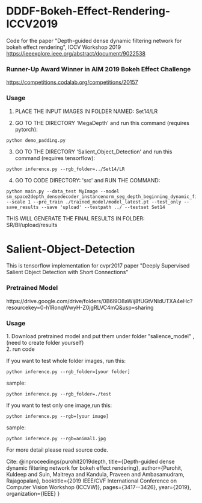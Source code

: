 # DDDF-Bokeh-Effect-Rendering-ICCV2019
Code for the paper "Depth-guided dense dynamic filtering network for bokeh effect rendering", ICCV Workshop 2019
https://ieeexplore.ieee.org/abstract/document/9022538

### Runner-Up Award Winner in AIM 2019 Bokeh Effect Challenge
https://competitions.codalab.org/competitions/20157

<h3>Usage</h3>

1. PLACE THE INPUT IMAGES IN FOLDER NAMED: Set14/LR

2. GO TO THE DIRECTORY 'MegaDepth' and run this command (requires pytorch):
```
python demo_padding.py 
```
3. GO TO THE DIRECTORY 'Salient_Object_Detection' and run this command (requires tensorflow):
```
python inference.py --rgb_folder=../Set14/LR
```
4. GO TO CODE DIRECTORY: 'src' and  RUN THE COMMAND:  
```
python main.py --data_test MyImage --model sm_space2depth_densedecoder_instancenorm_seg_depth_beginning_dynamic_filter_separatedecoder --scale 1 --pre_train ./trained_model/model_latest.pt --test_only --save_results --save 'upload' --testpath ../ --testset Set14
```

THIS WILL GENERATE THE FINAL RESULTS IN FOLDER: SR/BI/upload/results

 
# Salient-Object-Detection
This is tensorflow implementation for cvpr2017 paper "Deeply Supervised Salient Object Detection with Short Connections"

<h3>Pretrained Model</h3>
https://drive.google.com/drive/folders/0B6l9O8aWij8fUGtVNldUTXA4eHc?resourcekey=0-h1RonqWwyH-Z0jgRLVC4mQ&usp=sharing

<h3>Usage</h3>
1. Download pretrained model and put them under folder "salience_model" ,(need to create folder yourself)<br />
2. run code<br />

If you want to test whole folder images, run this:  

```
python inference.py --rgb_folder=[your folder]
```

sample:  

```
python inference.py --rgb_folder=./test
```

If you want to test only one image,run this:  

```
python inference.py --rgb=[your image]
```

sample:

```
python inference.py --rgb=animal1.jpg
```



For more detail please read source code.

Cite:
@inproceedings{purohit2019depth,
  title={Depth-guided dense dynamic filtering network for bokeh effect rendering},
  author={Purohit, Kuldeep and Suin, Maitreya and Kandula, Praveen and Ambasamudram, Rajagopalan},
  booktitle={2019 IEEE/CVF International Conference on Computer Vision Workshop (ICCVW)},
  pages={3417--3426},
  year={2019},
  organization={IEEE}
}
